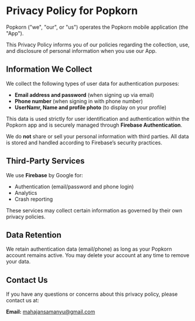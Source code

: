 # Privacy Policy for Popkorn

Popkorn ("we", "our", or "us") operates the Popkorn mobile application (the "App").

This Privacy Policy informs you of our policies regarding the collection, use, and disclosure of personal information when you use our App.

## Information We Collect

We collect the following types of user data for authentication purposes:

- **Email address and password** (when signing up via email)
- **Phone number** (when signing in with phone number)
- **UserNamr, Name and profile photo** (to display on your profile) 

This data is used strictly for user identification and authentication within the Popkorn app and is securely managed through **Firebase Authentication**.

We do **not** share or sell your personal information with third parties. All data is stored and handled according to Firebase’s security practices.

## Third-Party Services

We use **Firebase** by Google for:

- Authentication (email/password and phone login)
- Analytics
- Crash reporting

These services may collect certain information as governed by their own privacy policies.

## Data Retention

We retain authentication data (email/phone) as long as your Popkorn account remains active. You may delete your account at any time to remove your data.

## Contact Us

If you have any questions or concerns about this privacy policy, please contact us at:

**Email:** mahajansamanyu@gmail.com
